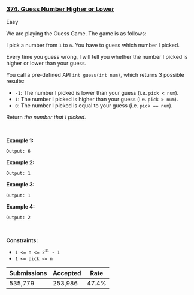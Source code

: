 ### [374. Guess Number Higher or Lower](https://leetcode.com/problems/guess-number-higher-or-lower/)

Easy

We are playing the Guess Game. The game is as follows:

I pick a number from `` 1 `` to `` n ``. You have to guess which number I picked.

Every time you guess wrong, I will tell you whether the number I picked is higher or lower than your guess.

You call a pre-defined API `` int guess(int num) ``, which returns 3 possible results:

*   `` -1 ``: The number I picked is lower than your guess (i.e. `` pick < num ``).
*   `` 1 ``: The number I picked is higher than your guess (i.e. `` pick > num ``).
*   `` 0 ``: The number I picked is equal to your guess (i.e. `` pick == num ``).

Return _the number that I picked_.

 

__Example 1:__

```Input: n = 10, pick = 6
Output: 6
```

__Example 2:__

```Input: n = 1, pick = 1
Output: 1
```

__Example 3:__

```Input: n = 2, pick = 1
Output: 1
```

__Example 4:__

```Input: n = 2, pick = 2
Output: 2
```

 

__Constraints:__

*   <code>1 <= n <= 2<sup>31</sup> - 1</code>
*   `` 1 <= pick <= n ``

| Submissions    | Accepted     | Rate   |
| -------------- | ------------ | ------ |
| 535,779 | 253,986 | 47.4% |